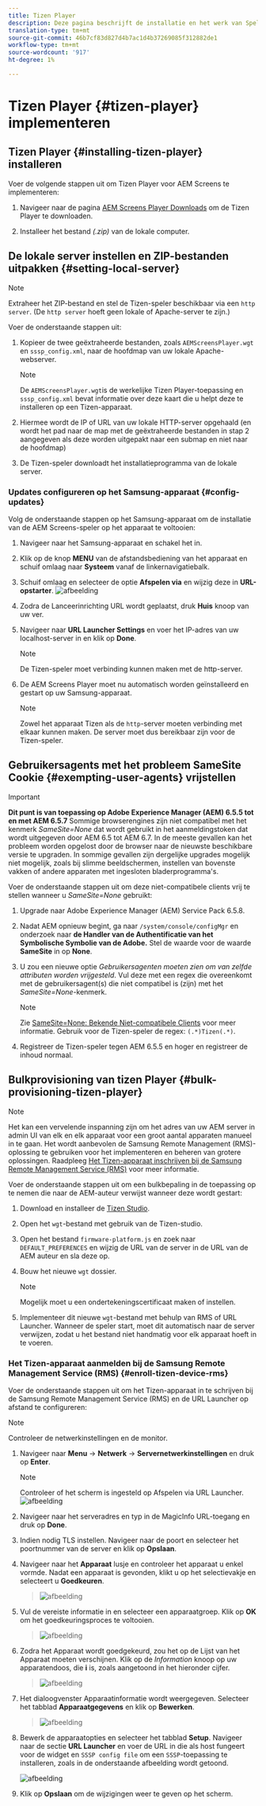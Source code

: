 ```yaml
---
title: Tizen Player
description: Deze pagina beschrijft de installatie en het werk van Speler Tizen.
translation-type: tm+mt
source-git-commit: 46b7cf83d827d4b7ac1d4b37269085f312882de1
workflow-type: tm+mt
source-wordcount: '917'
ht-degree: 1%

---
```



# Tizen Player {#tizen-player} implementeren

## Tizen Player {#installing-tizen-player} installeren

Voer de volgende stappen uit om Tizen Player voor AEM Screens te implementeren:

1. Navigeer naar de pagina [AEM Screens Player Downloads](https://download.macromedia.com/screens/) om de Tizen Player te downloaden.

1. Installeer het bestand *(.zip)* van de lokale computer.

## De lokale server instellen en ZIP-bestanden uitpakken {#setting-local-server}

>[!NOTE]
> Extraheer het ZIP-bestand en stel de Tizen-speler beschikbaar via een `http server`. (De `http server` hoeft geen lokale of Apache-server te zijn.)

Voer de onderstaande stappen uit:

1. Kopieer de twee geëxtraheerde bestanden, zoals `AEMScreensPlayer.wgt` en `sssp_config.xml`, naar de hoofdmap van uw lokale Apache-webserver.

   >[!NOTE]
   >De `AEMScreensPlayer.wgt`is de werkelijke Tizen Player-toepassing en `sssp_config.xml` bevat informatie over deze kaart die u helpt deze te installeren op een Tizen-apparaat.

1. Hiermee wordt de IP of URL van uw lokale HTTP-server opgehaald (en wordt het pad naar de map met de geëxtraheerde bestanden in stap 2 aangegeven als deze worden uitgepakt naar een submap en niet naar de hoofdmap)

1. De Tizen-speler downloadt het installatieprogramma van de lokale server.

### Updates configureren op het Samsung-apparaat {#config-updates}

Volg de onderstaande stappen op het Samsung-apparaat om de installatie van de AEM Screens-speler op het apparaat te voltooien:

1. Navigeer naar het Samsung-apparaat en schakel het in.

1. Klik op de knop **MENU** van de afstandsbediening van het apparaat en schuif omlaag naar **Systeem** vanaf de linkernavigatiebalk.

1. Schuif omlaag en selecteer de optie **Afspelen via** en wijzig deze in **URL-opstarter**.
   ![afbeelding](/help/user-guide/assets/tizen/rms-2.png)

1. Zodra de Lanceerinrichting URL wordt geplaatst, druk **Huis** knoop van uw ver.

1. Navigeer naar **URL Launcher Settings** en voer het IP-adres van uw localhost-server in en klik op **Done**.
   >[!NOTE]
   >De Tizen-speler moet verbinding kunnen maken met de http-server.

1. De AEM Screens Player moet nu automatisch worden geïnstalleerd en gestart op uw Samsung-apparaat.

   >[!NOTE]
   >Zowel het apparaat Tizen als de `http`-server moeten verbinding met elkaar kunnen maken. De server moet dus bereikbaar zijn voor de Tizen-speler.


## Gebruikersagents met het probleem SameSite Cookie {#exempting-user-agents} vrijstellen

>[!IMPORTANT]
>**Dit punt is van toepassing op Adobe Experience Manager (AEM) 6.5.5 tot en met AEM 6.5.7**
>Sommige browserengines zijn niet compatibel met het kenmerk *SameSite=None* dat wordt gebruikt in het aanmeldingstoken dat wordt uitgegeven door AEM 6.5 tot AEM 6.7. In de meeste gevallen kan het probleem worden opgelost door de browser naar de nieuwste beschikbare versie te upgraden. In sommige gevallen zijn dergelijke upgrades mogelijk niet mogelijk, zoals bij slimme beeldschermen, instellen van bovenste vakken of andere apparaten met ingesloten bladerprogramma&#39;s.

Voer de onderstaande stappen uit om deze niet-compatibele clients vrij te stellen wanneer u *SameSite=None* gebruikt:

1. Upgrade naar Adobe Experience Manager (AEM) Service Pack 6.5.8.

1. Nadat AEM opnieuw begint, ga naar `/system/console/configMgr` en onderzoek naar **de Handler van de Authentificatie van het Symbolische Symbolie van de Adobe.** Stel de waarde voor de waarde **SameSite** in op **None**.

1. U zou een nieuwe optie *Gebruikersagenten moeten zien om van zelfde attributen worden vrijgesteld*. Vul deze met een regex die overeenkomt met de gebruikersagent(s) die niet compatibel is (zijn) met het *SameSite=None*-kenmerk.
   >[!NOTE]
   >Zie [SameSite=None: Bekende Niet-compatibele Clients](https://www.chromium.org/updates/same-site/incompatible-clients) voor meer informatie. Gebruik voor de Tizen-speler de regex: `(.*)Tizen(.*)`.

1. Registreer de Tizen-speler tegen AEM 6.5.5 en hoger en registreer de inhoud normaal.

## Bulkprovisioning van tizen Player {#bulk-provisioning-tizen-player}

>[!NOTE]
>Het kan een vervelende inspanning zijn om het adres van uw AEM server in admin UI van elk en elk apparaat voor een groot aantal apparaten manueel in te gaan. Het wordt aanbevolen de Samsung Remote Management (RMS)-oplossing te gebruiken voor het implementeren en beheren van grotere oplossingen. Raadpleeg [Het Tizen-apparaat inschrijven bij de Samsung Remote Management Service (RMS)](#enroll-tizen-device-rm) voor meer informatie.

Voer de onderstaande stappen uit om een bulkbepaling in de toepassing op te nemen die naar de AEM-auteur verwijst wanneer deze wordt gestart:

1. Download en installeer de [Tizen Studio](https://developer.tizen.org/development/tizen-studio/download).
1. Open het `wgt`-bestand met gebruik van de Tizen-studio.
1. Open het bestand `firmware-platform.js` en zoek naar `DEFAULT_PREFERENCES` en wijzig de URL van de server in de URL van de AEM auteur en sla deze op.
1. Bouw het nieuwe `wgt` dossier.

   >[!NOTE]
   >Mogelijk moet u een ondertekeningscertificaat maken of instellen.

1. Implementeer dit nieuwe `wgt`-bestand met behulp van RMS of URL Launcher. Wanneer de speler start, moet dit automatisch naar de server verwijzen, zodat u het bestand niet handmatig voor elk apparaat hoeft in te voeren.

### Het Tizen-apparaat aanmelden bij de Samsung Remote Management Service (RMS) {#enroll-tizen-device-rms}

Voer de onderstaande stappen uit om het Tizen-apparaat in te schrijven bij de Samsung Remote Management Service (RMS) en de URL Launcher op afstand te configureren:

>[!NOTE]
>Controleer de netwerkinstellingen en de monitor.

1. Navigeer naar **Menu** -> **Netwerk** -> **Servernetwerkinstellingen** en druk op **Enter**.

   >[!NOTE]
   >Controleer of het scherm is ingesteld op Afspelen via URL Launcher.
   >![afbeelding](/help/user-guide/assets/tizen/rms-2.png)

1. Navigeer naar het serveradres en typ in de MagicInfo URL-toegang en druk op **Done**.

1. Indien nodig TLS instellen. Navigeer naar de poort en selecteer het poortnummer van de server en klik op **Opslaan**.

1. Navigeer naar het **Apparaat** lusje en controleer het apparaat u enkel vormde. Nadat een apparaat is gevonden, klikt u op het selectievakje en selecteert u **Goedkeuren**.

   >![afbeelding](/help/user-guide/assets/tizen/rms-3.png)

1. Vul de vereiste informatie in en selecteer een apparaatgroep. Klik op **OK** om het goedkeuringsproces te voltooien.

   >![afbeelding](/help/user-guide/assets/tizen/rms-7.png)

1. Zodra het Apparaat wordt goedgekeurd, zou het op de Lijst van het Apparaat moeten verschijnen. Klik op de *Information* knoop op uw apparatendoos, die **i** is, zoals aangetoond in het hieronder cijfer.

   >![afbeelding](/help/user-guide/assets/tizen/rms-6.png)

1. Het dialoogvenster Apparaatinformatie wordt weergegeven. Selecteer het tabblad **Apparaatgegevens** en klik op **Bewerken**.

   >![afbeelding](/help/user-guide/assets/tizen/rms-5.png)

1. Bewerk de apparaatopties en selecteer het tabblad **Setup**. Navigeer naar de sectie **URL Launcher** en voer de URL in die als host fungeert voor de widget en `SSSP config file` om een `SSSP`-toepassing te installeren, zoals in de onderstaande afbeelding wordt getoond.

   ![afbeelding](/help/user-guide/assets/tizen/rms-9.png)

1. Klik op **Opslaan** om de wijzigingen weer te geven op het scherm.

